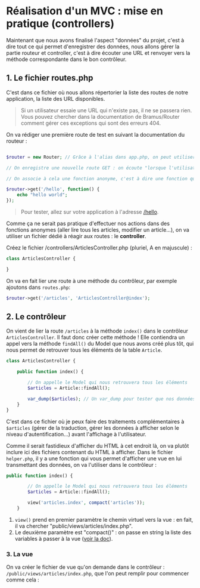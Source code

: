# Réalisation d'un MVC : mise en pratique (controllers)

Maintenant que nous avons finalisé l'aspect "données" du projet, c'est à dire tout ce qui permet d'enregistrer des données, nous allons gérer la partie routeur et controller, c'est à dire écouter une URL et renvoyer vers la méthode correspondante dans le bon contrôleur.


## 1. Le fichier routes.php

C'est dans ce fichier où nous allons répertorier la liste des routes de notre application, la liste des URL disponibles.

> Si un utilisateur essaie une URL qui n'existe pas, il ne se passera rien. Vous pouvez chercher dans la documentation de Bramus/Router comment gérer ces exceptions qui sont des erreurs 404.

On va rédiger une première route de test en suivant la documentation du routeur :

```php

$router = new Router; // Grâce à l'alias dans app.php, on peut utiliser ce raccourci plutôt que \Bramus\Router\Router

// On enregistre une nouvelle route GET : on écoute "lorsque l'utilisateur demande https://www.example.com/hello"

// On associe à cela une fonction anonyme, c'est à dire une fonction qui va s'exécuter d'elle même (ça nous permet de faire des tests rapides)

$router->get('/hello', function() {
    echo "hello world";
});

```
> Pour tester, allez sur votre application à l'adresse [/hello](#).

Comme ça ne serait pas pratique d'effectuer nos actions dans des fonctions anonymes (aller lire tous les articles, modifier un article...), on va utiliser un fichier dédié à réagir aux routes : le **controller**.

Créez le fichier /controllers/ArticlesController.php (pluriel, A en majuscule) :

```php
class ArticlesController {

}
```

On va en fait lier une route à une méthode du contrôleur, par exemple ajoutons dans `routes.php`: 

```php
$router->get('/articles', 'ArticlesController@index');
```
## 2. Le contrôleur

On vient de lier la route `/articles` à la méthode `index()` dans le contrôleur `ArticlesController`. Il faut donc créer cette méthode ! Elle contiendra un appel vers la méthode `findAll()` du Model que nous avons créé plus tôt, qui nous permet de retrouver tous les éléments de la table `Article`.

```php
class ArticlesController {

    public function index() {

        // On appelle le Model qui nous retrouvera tous les éléments
        $articles = Article::findAll();

        var_dump($articles); // Un var_dump pour tester que nos données arrivent bien
    }
}
```

C'est dans ce fichier où je peux faire des traitements complémentaires à `$articles` (gérer de la traduction, gérer les données à afficher selon le niveau d'autentification...) avant l'affichage à l'utilisateur.

Comme il serait fastidieux d'afficher du HTML à cet endroit là, on va plutôt inclure ici des fichiers contenant du HTML à afficher. Dans le fichier `helper.php`, il y a une fonction qui vous permet d'afficher une vue en lui transmettant des données, on va l'utiliser dans le contrôleur :

```php
public function index() {

        // On appelle le Model qui nous retrouvera tous les éléments
        $articles = Article::findAll();

        view('articles.index', compact('articles'));
    }
```

1. `view()` prend en premier paramètre le chemin virtuel vers la vue : en fait, il va chercher "public/views/articles/index.php".
2. Le deuxième paramètre est "compact()" : on passe en string la liste des variables à passer à la vue ([voir la doc](http://php.net/manual/fr/function.compact.php)).

### 3. La vue

On va créer le fichier de vue qu'on demande dans le contrôleur : `/public/views/articles/index.php`, que l'on peut remplir pour commencer comme cela :

```

```